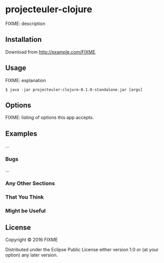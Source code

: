 # projecteuler-clojure

FIXME: description

## Installation

Download from http://example.com/FIXME.

## Usage

FIXME: explanation

    $ java -jar projecteuler-clojure-0.1.0-standalone.jar [args]

## Options

FIXME: listing of options this app accepts.

## Examples

...

### Bugs

...

### Any Other Sections
### That You Think
### Might be Useful

## License

Copyright © 2016 FIXME

Distributed under the Eclipse Public License either version 1.0 or (at
your option) any later version.
